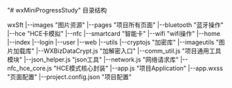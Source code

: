 "# wxMiniProgressStudy" 
目录结构

wxSft
	|--images "图片资源"
	|--pages "项目所有页面"
		|--bluetooth "蓝牙操作"
		|--hce "HCE卡模拟"
		|--nfc 
		|--smartcard "智能卡"
		|--wifi "wifi操作"
		|--home 
		|--index
		|--login
		|--user
		|--web
	|--utils
		|--cryptojs "加密库"
		|--imageutils "图片加载库"
		|--WXBizDataCrypt.js "加解密入口"
		|--comm_util.js "项目通用工具模块"
		|--json_helper.js "json工具"
		|--network.js "网络请求库"
		|--nfc_hce_core.js "HCE模式核心封装"
	|--app.js "项目Application"
	|--app.wxss "页面配置"
	|--project.config.json "项目配置"
